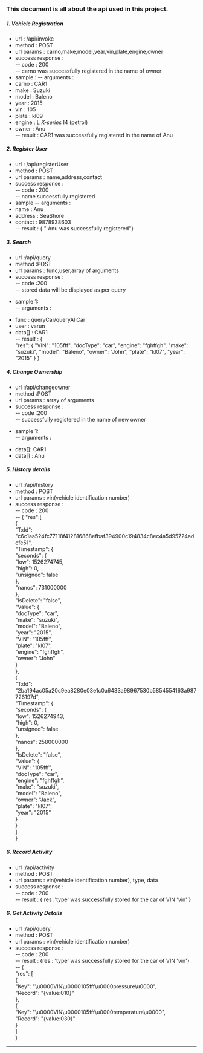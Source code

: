### This document is all about the api used in this project.  

##### 1. Vehicle Registration

* url : /api/invoke
* method : POST
*  url params : carno,make,model,year,vin,plate,engine,owner
* success response :  
-- code : 200   
-- carno was successfully registered in the name of owner  
*  sample :
-- arguments :
* carno : CAR1
* make : Suzuki
* model : Baleno
* year : 2015
* vin : 105
* plate : kl09
* engine : L _K-series_ I4 (petrol)
* owner : Anu  
-- result : CAR1 was successfully registered in the name of Anu

##### 2. Register User

* url : /api/registerUser
* method : POST
* url params : name,address,contact
* success response :  
-- code : 200  
-- name successfully registered
* sample
-- arguments :
* name : Anu
* address : SeaShore
* contact : 9878938603  
-- result : { " Anu was successfully registered"}

##### 3. Search

* url :/api/query
*  method :POST
*  url params : func,user,array of arguments
*  success response :  
-- code :200  
-- stored data will be displayed as per query
- sample 1:  
-- arguments :
*   func : queryCar/queryAllCar
*	user : varun
*	data[] : CAR1  
-- result : {  
    "res": {
        "VIN": "105fff",
        "docType": "car",
        "engine": "fghffgh",
        "make": "suzuki",
        "model": "Baleno",
        "owner": "John",
        "plate": "kl07",
        "year": "2015"
    }
}

##### 4. Change Ownership

* url :/api/changeowner
*  method :POST
*  url params : array of arguments  
*  success response :  
-- code :200  
-- successfully registered in the name of new owner
- sample 1:  
-- arguments :
*	data[]: CAR1
*	data[] : Anu

##### 5. History details

* url :/api/history  
*  method : POST  
*  url params : vin(vehicle identification number)   
*   success response :  
--  code : 200  
-- {
    "res":[  
        {   
            "TxId": "c6c1aa524fc77118f412816868efbaf394900c194834c8ec4a5d95724adcfe51",   
            "Timestamp": {   
                "seconds": {  
                    "low": 1526274745,  
                    "high": 0,  
                    "unsigned": false  
                },  
                "nanos": 731000000  
            },  
            "IsDelete": "false",  
            "Value": {  
                "docType": "car",  
                "make": "suzuki",  
                "model": "Baleno",  
                "year": "2015",  
                "VIN": "105fff",  
                "plate": "kl07",  
                "engine": "fghffgh",  
                "owner": "John"  
            }  
        },  
        {  
            "TxId": "2ba194ac05a20c9ea8280e03e1c0a6433a98967530b5854554163a987726197d",  
            "Timestamp": {  
                "seconds": {  
                    "low": 1526274943,  
                    "high": 0,  
                    "unsigned": false  
                },  
                "nanos": 258000000  
            },  
            "IsDelete": "false",  
            "Value": {  
                "VIN": "105fff",  
                "docType": "car",  
                "engine": "fghffgh",  
                "make": "suzuki",  
                "model": "Baleno",  
                "owner": "Jack",  
                "plate": "kl07",  
                "year": "2015"  
            }  
        }  
    ]  
}  

##### 6. Record Activity

*  url :/api/activity
*  method : POST
*  url params : vin(vehicle identification number), type, data
*  success response :  
--  code : 200  
-- result : {  res :'type' was successfully stored for the car of VIN 'vin'  }  

##### 6. Get Activity Details

*  url :/api/query
*  method : POST
*  url params : vin(vehicle identification number)
*  success response :  
--  code : 200  
-- result : {res : 'type' was successfully stored for the car of VIN 'vin'}    
-- {  
"res": [  
{    
	"Key": "\u0000VIN\u0000105fff\u0000pressure\u0000",  
	"Record": "{value:010}"  
},  
{  
	"Key": "\u0000VIN\u0000105fff\u0000temperature\u0000",  
	"Record": "{value:030}"  
}  
]  
}  
----
